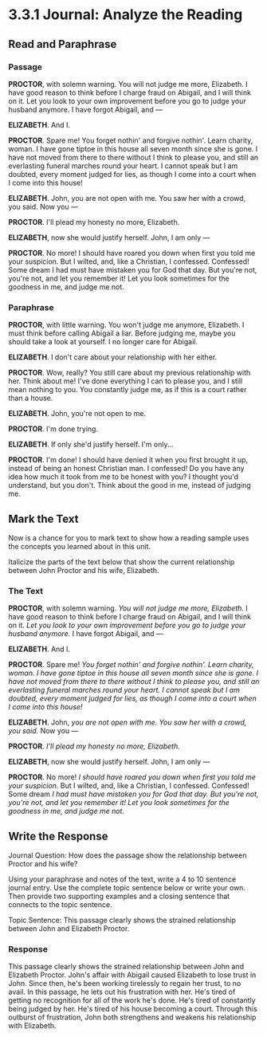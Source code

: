 # 3.3.1 Journal: Analyze the Reading

## Read and Paraphrase

### Passage

**PROCTOR**, with solemn warning. You will not judge me more, Elizabeth. I have
good reason to think before I charge fraud on Abigail, and I will think on it.
Let you look to your own improvement before you go to judge your husband
anymore. I have forgot Abigail, and —

**ELIZABETH**. And I.

**PROCTOR**. Spare me! You forget nothin' and forgive nothin'. Learn charity,
woman. I have gone tiptoe in this house all seven month since she is gone. I
have not moved from there to there without I think to please you, and still an
everlasting funeral marches round your heart. I cannot speak but I am doubted,
every moment judged for lies, as though I come into a court when I come into
this house!

**ELIZABETH**. John, you are not open with me. You saw her with a crowd, you
said.  Now you —

**PROCTOR**. I'll plead my honesty no more, Elizabeth.

**ELIZABETH**, now she would justify herself. John, I am only —

**PROCTOR**. No more! I should have roared you down when first you told me your
suspicion. But I wilted, and, like a Christian, I confessed. Confessed! Some
dream I had must have mistaken you for God that day. But you're not, you're
not, and let you remember it! Let you look sometimes for the goodness in me,
and judge me not.

### Paraphrase

**PROCTOR**, with little warning. You won't judge me anymore, Elizabeth. I must
think before calling Abigail a liar. Before judging me, maybe you should take
a look at yourself. I no longer care for Abigail.

**ELIZABETH**. I don't care about your relationship with her either.

**PROCTOR**. Wow, really? You still care about my previous relationship with
her. Think about me! I've done everything I can to please you, and I still
mean nothing to you. You constantly judge me, as if this is a court rather than
a house.

**ELIZABETH**. John, you're not open to me. 

**PROCTOR**. I'm done trying.

**ELIZABETH**. If only she'd justify herself. I'm only...

**PROCTOR**. I'm done! I should have denied it when you first brought it up,
instead of being an honest Christian man. I confessed! Do you have any idea
how much it took from me to be honest with you? I thought you'd understand, but
you don't. Think about the good in me, instead of judging me.

## Mark the Text

Now is a chance for you to mark text to show how a reading sample uses the
concepts you learned about in this unit.

Italicize the parts of the text below that show the current relationship
between John Proctor and his wife, Elizabeth.

### The Text

**PROCTOR**, with solemn warning. _You will not judge me more, Elizabeth._ I
have good reason to think before I charge fraud on Abigail, and I will think on
it.  _Let you look to your own improvement before you go to judge your husband
anymore._ I have forgot Abigail, and —

**ELIZABETH**. And I.

**PROCTOR**. Spare me! _You forget nothin' and forgive nothin'. Learn charity,
woman. I have gone tiptoe in this house all seven month since she is gone. I
have not moved from there to there without I think to please you, and still an
everlasting funeral marches round your heart. I cannot speak but I am doubted,
every moment judged for lies, as though I come into a court when I come into
this house!_

**ELIZABETH**. John, _you are not open with me. You saw her with a crowd, you
said._ Now you —

**PROCTOR**. _I'll plead my honesty no more, Elizabeth._

**ELIZABETH**, now she would justify herself. John, I am only —

**PROCTOR**. No more! _I should have roared you down when first you told me
your suspicion._ But I wilted, and, like a Christian, I confessed. Confessed!
Some dream _I had must have mistaken you for God that day. But you're not,
you're not, and let you remember it! Let you look sometimes for the goodness in
me, and judge me not._

## Write the Response

Journal Question: How does the passage show the relationship between Proctor
and his wife?

Using your paraphrase and notes of the text, write a 4 to 10 sentence journal
entry. Use the complete topic sentence below or write your own. Then provide
two supporting examples and a closing sentence that connects to the topic
sentence.

Topic Sentence: This passage clearly shows the strained relationship between
John and Elizabeth Proctor.

### Response

This passage clearly shows the strained relationship between John and Elizabeth
Proctor. John's affair with Abigail caused Elizabeth to lose trust in John.
Since then, he's been working tirelessly to regain her trust, to no avail. In
this passage, he lets out his frustration with her. He's tired of getting no
recognition for all of the work he's done. He's tired of constantly being
judged by her. He's tired of his house becoming a court. Through this outburst
of frustration, John both strengthens and weakens his relationship with
Elizabeth.
